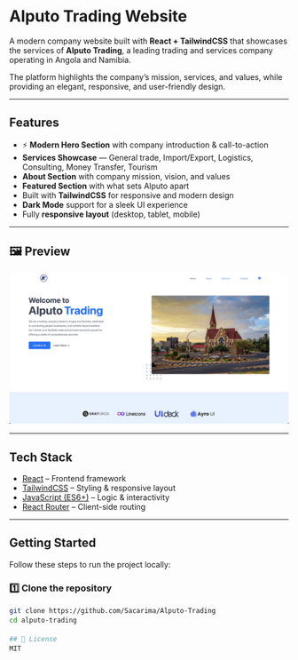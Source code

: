 #  Alputo Trading Website

A modern company website built with **React + TailwindCSS** that showcases the services of **Alputo Trading**, a leading trading and services company operating in Angola and Namibia.  

The platform highlights the company’s mission, services, and values, while providing an elegant, responsive, and user-friendly design.

---

##  Features

- ⚡ **Modern Hero Section** with company introduction & call-to-action  
-  **Services Showcase** — General trade, Import/Export, Logistics, Consulting, Money Transfer, Tourism  
-  **About Section** with company mission, vision, and values  
-  **Featured Section** with what sets Alputo apart  
-  Built with **TailwindCSS** for responsive and modern design  
-  **Dark Mode** support for a sleek UI experience  
-  Fully **responsive layout** (desktop, tablet, mobile)  

---

## 🖼️ Preview
![Alputo Trading Screenshot](./alputo.png)

---

##  Tech Stack

- [React](https://react.dev/) – Frontend framework  
- [TailwindCSS](https://tailwindcss.com/) – Styling & responsive layout  
- [JavaScript (ES6+)](https://developer.mozilla.org/en-US/docs/Web/JavaScript) – Logic & interactivity  
- [React Router](https://reactrouter.com/) – Client-side routing  

---

##  Getting Started

Follow these steps to run the project locally:

### 1️⃣ Clone the repository
```bash
git clone https://github.com/Sacarima/Alputo-Trading
cd alputo-trading

## 📜 License
MIT
